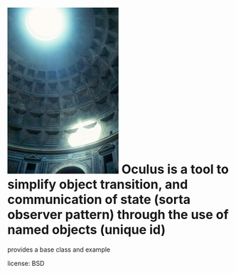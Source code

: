 ![oculus](https://github.com/victusfate/oculus/raw/master/oculus.jpg)
Oculus is a tool to simplify object transition, and communication of state (sorta observer pattern) through the use of named objects (unique id)
===

provides a base class and example

license: BSD


